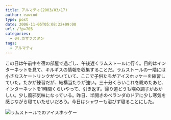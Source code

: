 ```yaml
---
title: アルマティ(2003/03/17)
author: eawind
type: post
date: 2006-11-05T05:08:22+09:00
url: /?p=705
categories:
  - 04.カザフスタン
tags:
  - アルマティ
---
```

この日は午前中を宿の部屋で過ごし、午後遅くラムストールに行く。目的はインターネットを見て、キルギスの情報を収集することだ。ラムストールの一階には小さなスケートリンクがついていて、ここで子供たちがアイスホッケーを練習していた。たかが練習だが、結構当たりが強い。三十分くらいこれを眺めたあと、インターネットを1時間くらいやって、引き返す。帰り道どうも喉の調子がおかしい。少し風邪気味になっている。昨日、半開きのベランダのドアに少し寒気を感じながら寝ていたせいだろう。今日はシャワーも浴びず寝ることにした。

![ラムストールでのアイスホッケー](/img/wp/2006/11/200303171414261.jpg)
